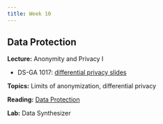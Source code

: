 ```yaml
---
title: Week 10
---
```


## Data Protection

**Lecture:** Anonymity and Privacy I

<!-- * DS-UA 202: [differential privacy slides](../../../assets/9_Privacy_202_2023.pdf) -->
* DS-GA 1017: [differential privacy slides](../../../assets/10_11_Privacy_1017.pdf) 

**Topics:** Limits of anonymization, differential privacy

**Reading:**  [Data Protection](../../../assets/protection_reader_2024.pdf) 

**Lab:** Data Synthesizer

<!-- * DS-UA 202: [Colab Notebook](https://colab.research.google.com/drive/1dkl_bhQ4X1k682K8wobFlNW3PWYQmzN9?usp=share_link) -->
<!-- * DS-GA 1017: [Colab Notebook](https://drive.google.com/file/d/19JZNI0MS08kjgI0O9ozmPmsyxd1R4jqi/view?usp=sharing) -->
